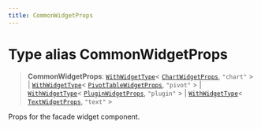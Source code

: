 ```yaml
---
title: CommonWidgetProps
---
```


# Type alias CommonWidgetProps

> **CommonWidgetProps**: [`WithWidgetType`](type-alias.WithWidgetType.md)\< [`ChartWidgetProps`](../interfaces/interface.ChartWidgetProps.md), `"chart"` \> \| [`WithWidgetType`](type-alias.WithWidgetType.md)\< [`PivotTableWidgetProps`](../interfaces/interface.PivotTableWidgetProps.md), `"pivot"` \> \| [`WithWidgetType`](type-alias.WithWidgetType.md)\< [`PluginWidgetProps`](../interfaces/interface.PluginWidgetProps.md), `"plugin"` \> \| [`WithWidgetType`](type-alias.WithWidgetType.md)\< [`TextWidgetProps`](../interfaces/interface.TextWidgetProps.md), `"text"` \>

Props for the facade widget component.
